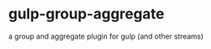 gulp-group-aggregate
====================

a group and aggregate plugin for gulp (and other streams)
